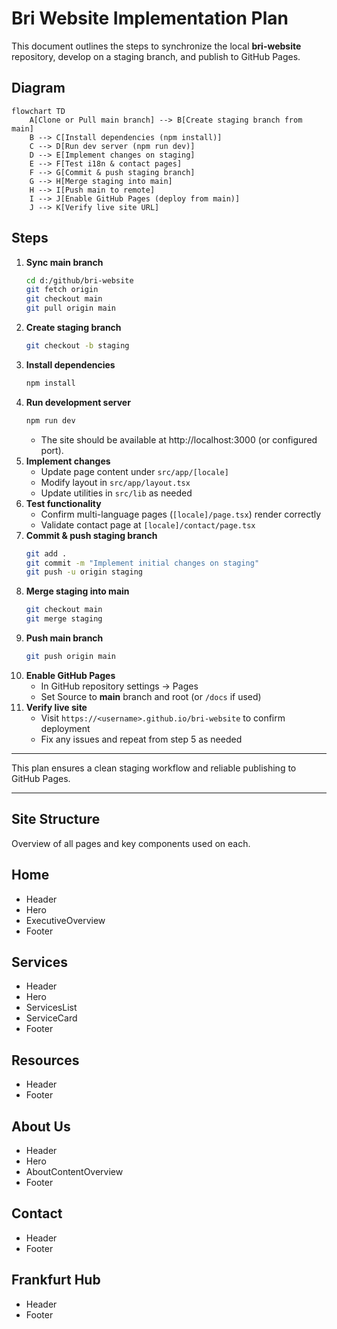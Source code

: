 # Bri Website Implementation Plan

This document outlines the steps to synchronize the local **bri-website** repository, develop on a staging branch, and publish to GitHub Pages.

## Diagram

```mermaid
flowchart TD
    A[Clone or Pull main branch] --> B[Create staging branch from main]
    B --> C[Install dependencies (npm install)]
    C --> D[Run dev server (npm run dev)]
    D --> E[Implement changes on staging]
    E --> F[Test i18n & contact pages]
    F --> G[Commit & push staging branch]
    G --> H[Merge staging into main]
    H --> I[Push main to remote]
    I --> J[Enable GitHub Pages (deploy from main)]
    J --> K[Verify live site URL]
```

## Steps

1. **Sync main branch**  
   ```bash
   cd d:/github/bri-website
   git fetch origin
   git checkout main
   git pull origin main
   ```
2. **Create staging branch**  
   ```bash
   git checkout -b staging
   ```
3. **Install dependencies**  
   ```bash
   npm install
   ```
4. **Run development server**  
   ```bash
   npm run dev
   ```
   - The site should be available at http://localhost:3000 (or configured port).
5. **Implement changes**  
   - Update page content under `src/app/[locale]`  
   - Modify layout in `src/app/layout.tsx`  
   - Update utilities in `src/lib` as needed
6. **Test functionality**  
   - Confirm multi-language pages (`[locale]/page.tsx`) render correctly  
   - Validate contact page at `[locale]/contact/page.tsx`
7. **Commit & push staging branch**  
   ```bash
   git add .
   git commit -m "Implement initial changes on staging"
   git push -u origin staging
   ```
8. **Merge staging into main**  
   ```bash
   git checkout main
   git merge staging
   ```
9. **Push main branch**  
   ```bash
   git push origin main
   ```
10. **Enable GitHub Pages**  
    - In GitHub repository settings → Pages  
    - Set Source to **main** branch and root (or `/docs` if used)  
11. **Verify live site**  
    - Visit `https://<username>.github.io/bri-website` to confirm deployment  
    - Fix any issues and repeat from step 5 as needed

---

This plan ensures a clean staging workflow and reliable publishing to GitHub Pages.

---

## Site Structure
Overview of all pages and key components used on each.

## Home
- Header
- Hero
- ExecutiveOverview
- Footer

## Services
- Header
- Hero
- ServicesList
- ServiceCard
- Footer

## Resources
- Header
- Footer

## About Us
- Header
- Hero
- AboutContentOverview
- Footer

## Contact
- Header
- Footer

## Frankfurt Hub
- Header
- Footer